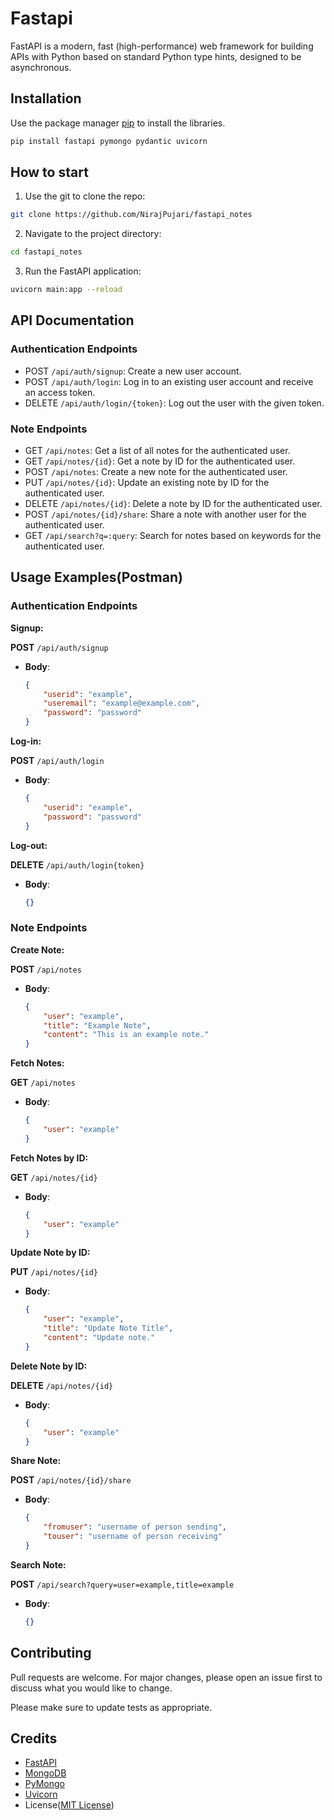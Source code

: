 # Fastapi

FastAPI is a modern, fast (high-performance) web framework for building APIs with Python based on standard Python type hints, designed to be asynchronous.

## Installation

Use the package manager [pip](https://pip.pypa.io/en/stable/) to install the libraries.

```bash
pip install fastapi pymongo pydantic uvicorn
```

## How to start

1. Use the git to clone the repo:
```bash 
git clone https://github.com/NirajPujari/fastapi_notes
```

2. Navigate to the project directory:
```bash 
cd fastapi_notes
```

3. Run the FastAPI application:
```bash 
uvicorn main:app --reload
```


## API Documentation

### Authentication Endpoints

- POST `/api/auth/signup`: Create a new user account.
- POST `/api/auth/login`: Log in to an existing user account and receive an access token.
- DELETE `/api/auth/login/{token}`: Log out the user with the given token.

### Note Endpoints

- GET `/api/notes`: Get a list of all notes for the authenticated user.
- GET `/api/notes/{id}`: Get a note by ID for the authenticated user.
- POST `/api/notes`: Create a new note for the authenticated user.
- PUT `/api/notes/{id}`: Update an existing note by ID for the authenticated user.
- DELETE `/api/notes/{id}`: Delete a note by ID for the authenticated user.
- POST `/api/notes/{id}/share`: Share a note with another user for the authenticated user.
- GET `/api/search?q=:query`: Search for notes based on keywords for the authenticated user.

## Usage Examples(Postman)
### Authentication Endpoints

**Signup:**

**POST** `/api/auth/signup`
- **Body**:
  ```json
  {
      "userid": "example",
      "useremail": "example@example.com",
      "password": "password"
  }

**Log-in:**

**POST** `/api/auth/login`
- **Body**:
  ```json
  {
      "userid": "example",
      "password": "password"
  }

**Log-out:**

**DELETE** `/api/auth/login{token}`
- **Body**:
  ```json
  {}

### Note Endpoints

**Create Note:**

**POST** `/api/notes`
- **Body**:
  ```json
  {
      "user": "example",
      "title": "Example Note",
      "content": "This is an example note."
  }

**Fetch Notes:**

**GET** `/api/notes`
- **Body**:
  ```json
  {
      "user": "example"
  }

**Fetch Notes by ID:**

**GET** `/api/notes/{id}`
- **Body**:
  ```json
  {
      "user": "example"
  }

**Update Note by ID:**

**PUT** `/api/notes/{id}`
- **Body**:
  ```json
  {
      "user": "example",
      "title": "Update Note Title",
      "content": "Update note."
  }

**Delete Note by ID:**

**DELETE** `/api/notes/{id}`
- **Body**:
  ```json
  {
      "user": "example"
  }

**Share Note:**

**POST** `/api/notes/{id}/share`
- **Body**:
  ```json
  {
      "fromuser": "username of person sending",
      "touser": "username of person receiving"
  }

**Search Note:**

**POST** `/api/search?query=user=example,title=example`
- **Body**:
  ```json
  {}

## Contributing

Pull requests are welcome. For major changes, please open an issue first
to discuss what you would like to change.

Please make sure to update tests as appropriate.

## Credits

- [FastAPI](https://fastapi.tiangolo.com/)
- [MongoDB](https://www.mongodb.com/)
- [PyMongo](https://pymongo.readthedocs.io/)
- [Uvicorn](https://www.uvicorn.org/)
- License([MIT License](LICENSE))

